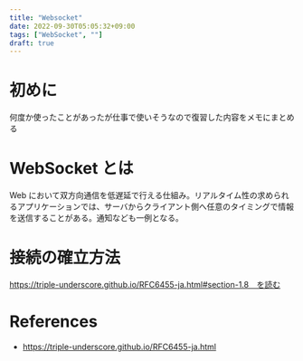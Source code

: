 ```yaml
---
title: "Websocket"
date: 2022-09-30T05:05:32+09:00
tags: ["WebSocket", ""]
draft: true
---
```


# 初めに
何度か使ったことがあったが仕事で使いそうなので復習した内容をメモにまとめる

# WebSocket とは
Web において双方向通信を低遅延で行える仕組み。リアルタイム性の求められるアプリケーションでは、サーバからクライアント側へ任意のタイミングで情報を送信することがある。通知なども一例となる。

# 接続の確立方法
https://triple-underscore.github.io/RFC6455-ja.html#section-1.8　を読む


# References
- https://triple-underscore.github.io/RFC6455-ja.html